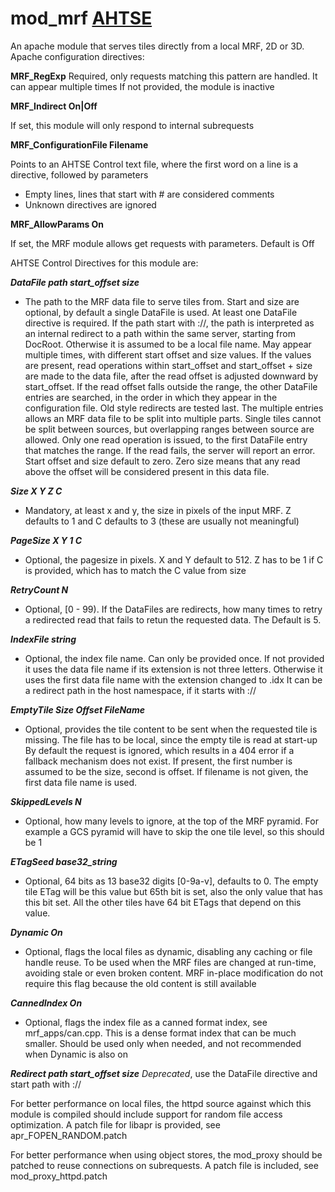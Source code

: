 # mod_mrf [AHTSE](https://github.com/lucianpls/AHTSE)

An apache module that serves tiles directly from a local MRF, 2D or 3D.  
Apache configuration directives:

**MRF_RegExp**
 Required, only requests matching this pattern are handled.  It can appear multiple times
 If not provided, the module is inactive

**MRF_Indirect On|Off**

 If set, this module will only respond to internal subrequests

**MRF_ConfigurationFile  Filename**

 Points to an AHTSE Control text file, where the first word on a line is a directive, followed by parameters
 - Empty lines, lines that start with # are considered comments
 - Unknown directives are ignored

 **MRF_AllowParams On**

 If set, the MRF module allows get requests with parameters.  Default is Off

AHTSE Control Directives for this module are:

***DataFile path start_offset size***
 - The path to the MRF data file to serve tiles from. Start and size are optional, by default 
 a single DataFile is used. At least one DataFile directive is required.  If the path start 
 with ://, the path is interpreted as an internal redirect to a path 
 within the same server, starting from DocRoot. Otherwise it is assumed to be a local file 
 name. May appear multiple times, with different start offset and size values. If the values are 
 present, read operations within start_offset and start_offset + size are made to the data file, 
 after the read  offset is adjusted downward by start_offset.
 If the read offset falls outside the range, the other DataFile entries are searched, 
 in the order in which they appear in the configuration file. Old style redirects are tested last.
 The multiple entries allows an MRF data file to be split into multiple parts. Single tiles 
 cannot be split between sources, but overlapping ranges between source are allowed. Only one read 
 operation is issued, to the first DataFile entry that matches the range.  If the read fails, 
 the server will report an error.
 Start offset and size default to zero. Zero size means that any read above the offset will be 
 considered present in this data file.

***Size X Y Z C***
 - Mandatory, at least x and y, the size in pixels of the input MRF.
 Z defaults to 1 and C defaults to 3 (these are usually not meaningful)

***PageSize X Y 1 C***
 - Optional, the pagesize in pixels. X and Y default to 512. 
 Z has to be 1 if C is provided, which has to match the C value from size

***RetryCount N***
  - Optional, [0 - 99). If the DataFiles are redirects, how many times to retry a redirected 
  read that fails to retun the requested data. The Default is 5.

***IndexFile string***
 - Optional, the index file name. Can only be provided once.
  If not provided it uses the data file name if its extension is not three letters.
  Otherwise it uses the first data file name with the extension changed to .idx
  It can be a redirect path in the host namespace, if it starts with ://
 
***EmptyTile Size Offset FileName***
 - Optional, provides the tile content to be sent when the requested tile is missing.
 The file has to be local, since the empty tile is read at start-up
 By default the request is ignored, which results in a 404 error if a fallback mechanism does not 
 exist. If present, the first number is assumed to be the size, second is offset. If filename is 
 not given, the first data file name is used.

***SkippedLevels N***
 - Optional, how many levels to ignore, at the top of the MRF pyramid. For example a GCS pyramid 
 will have to skip the one tile level, so this should be 1
 
***ETagSeed base32_string***
 - Optional, 64 bits as 13 base32 digits [0-9a-v], defaults to 0. The empty tile ETag will be 
 this value but 65th bit is set, also the only value that has this bit set. All the other tiles 
 have 64 bit ETags that depend on this value.
 
***Dynamic On***
 - Optional, flags the local files as dynamic, disabling any caching or file handle reuse. To be used
 when the MRF files are changed at run-time, avoiding stale or even broken content.  MRF in-place
 modification do not require this flag because the old content is still available

***CannedIndex On***
 - Optional, flags the index file as a canned format index, see mrf_apps/can.cpp.  This is a dense 
 format index that can be much smaller.  Should be used only when needed, and not recommended when
 Dynamic is also on

***Redirect path start_offset size***
  *Deprecated*, use the DataFile directive and start path with ://

For better performance on local files, the httpd source against which this module is compiled should include support for random file access optimization. A patch file for libapr is provided, see apr_FOPEN_RANDOM.patch

For better performance when using object stores, the mod_proxy should be patched to reuse connections on subrequests.  A patch file is included, see mod_proxy_httpd.patch
